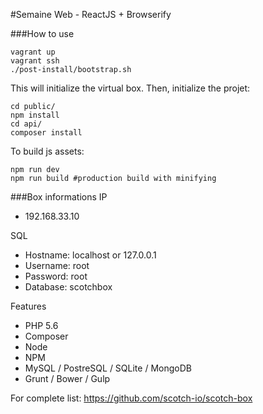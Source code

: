#Semaine Web - ReactJS + Browserify

###How to use
```
vagrant up
vagrant ssh
./post-install/bootstrap.sh
```

This will initialize the virtual box.
Then, initialize the projet:

```
cd public/
npm install
cd api/
composer install
```

To build js assets:

```
npm run dev
npm run build #production build with minifying
```

###Box informations
IP
  - 192.168.33.10

SQL
  - Hostname: localhost or 127.0.0.1
  - Username: root
  - Password: root
  - Database: scotchbox

Features
  - PHP 5.6
  - Composer
  - Node
  - NPM
  - MySQL / PostreSQL / SQLite / MongoDB
  - Grunt / Bower / Gulp

For complete list: https://github.com/scotch-io/scotch-box